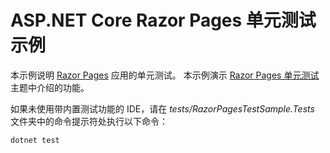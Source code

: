 # <a name="aspnet-core-razor-pages-unit-tests-sample"></a>ASP.NET Core Razor Pages 单元测试示例

本示例说明 [Razor Pages](https://docs.microsoft.com/aspnet/core/mvc/razor-pages) 应用的单元测试。 本示例演示 [Razor Pages 单元测试](https://docs.microsoft.com/aspnet/core/test/razor-pages-tests)主题中介绍的功能。

如果未使用带内置测试功能的 IDE，请在 *tests/RazorPagesTestSample.Tests* 文件夹中的命令提示符处执行以下命令：

```console
dotnet test
```
